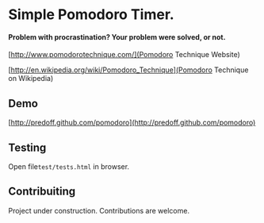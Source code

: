 # Simple Pomodoro Timer.

#### Problem with procrastination? Your problem were solved, or not.

[http://www.pomodorotechnique.com/](Pomodoro Technique Website)

[http://en.wikipedia.org/wiki/Pomodoro_Technique](Pomodoro Technique on Wikipedia)

## Demo

[http://predoff.github.com/pomodoro](http://predoff.github.com/pomodoro)

## Testing

Open file`test/tests.html` in browser.

## Contribuiting

Project under construction. Contributions are welcome.
